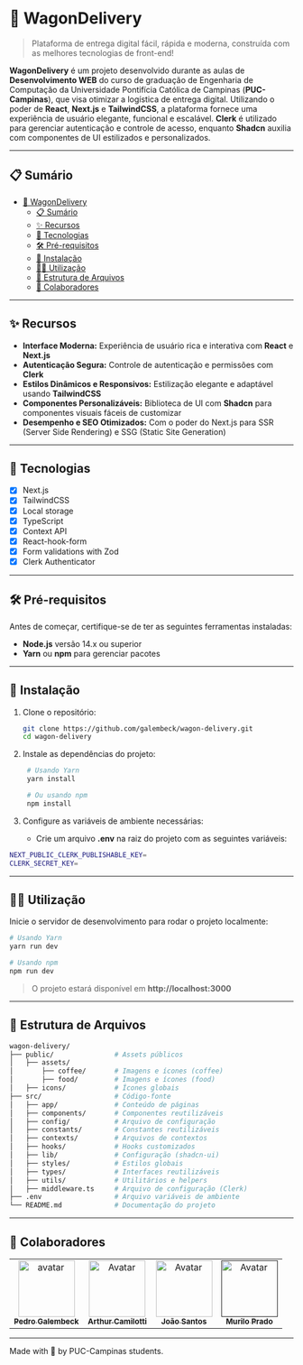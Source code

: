 # 🚚 WagonDelivery

> Plataforma de entrega digital fácil, rápida e moderna, construída com as melhores tecnologias de front-end!

**WagonDelivery** é um projeto desenvolvido durante as aulas de **Desenvolvimento WEB** do curso de graduação de Engenharia de Computação da Universidade Pontifícia Católica de Campinas (**PUC-Campinas**), que visa otimizar a logística de entrega digital. Utilizando o poder de **React**, **Next.js** e **TailwindCSS**, a plataforma fornece uma experiência de usuário elegante, funcional e escalável. **Clerk** é utilizado para gerenciar autenticação e controle de acesso, enquanto **Shadcn** auxilia com componentes de UI estilizados e personalizados.

---

## 📋 Sumário

- [🚚 WagonDelivery](#-wagondelivery)
  - [📋 Sumário](#-sumário)
  - [✨ Recursos](#-recursos)
  - [🧠 Tecnologias](#-tecnologias)
  - [🛠️ Pré-requisitos](#️-pré-requisitos)
  - [🚀 Instalação](#-instalação)
  - [🏃‍♂️ Utilização](#️-utilização)
  - [📂 Estrutura de Arquivos](#-estrutura-de-arquivos)
  - [🤝 Colaboradores](#-colaboradores)

---

## ✨ Recursos

- **Interface Moderna:** Experiência de usuário rica e interativa com **React** e **Next.js**
- **Autenticação Segura:** Controle de autenticação e permissões com **Clerk**
- **Estilos Dinâmicos e Responsivos:** Estilização elegante e adaptável usando **TailwindCSS**
- **Componentes Personalizáveis:** Biblioteca de UI com **Shadcn** para componentes visuais fáceis de customizar
- **Desempenho e SEO Otimizados:** Com o poder do Next.js para SSR (Server Side Rendering) e SSG (Static Site Generation)

---

## 🧠 Tecnologias

- [x] Next.js
- [x] TailwindCSS 
- [x] Local storage
- [x] TypeScript
- [x] Context API
- [x] React-hook-form
- [x] Form validations with Zod
- [x] Clerk Authenticator  

---

## 🛠️ Pré-requisitos

Antes de começar, certifique-se de ter as seguintes ferramentas instaladas:

- **Node.js** versão 14.x ou superior
- **Yarn** ou **npm** para gerenciar pacotes

---

## 🚀 Instalação

1. Clone o repositório:

   ```bash
   git clone https://github.com/galembeck/wagon-delivery.git
   cd wagon-delivery
   ```

2. Instale as dependências do projeto:

   ```bash
    # Usando Yarn
    yarn install

    # Ou usando npm
    npm install
   ```

3. Configure as variáveis de ambiente necessárias:
   - Crie um arquivo **.env** na raiz do projeto com as seguintes variáveis:
  ```bash
  NEXT_PUBLIC_CLERK_PUBLISHABLE_KEY=
  CLERK_SECRET_KEY=
  ```

---

## 🏃‍♂️ Utilização

Inicie o servidor de desenvolvimento para rodar o projeto localmente:

```bash
# Usando Yarn
yarn run dev

# Usando npm
npm run dev
```

> O projeto estará disponível em **http://localhost:3000**

--- 

## 📂 Estrutura de Arquivos

```bash
wagon-delivery/
├── public/               # Assets públicos
│   ├── assets/             
│       ├── coffee/       # Imagens e ícones (coffee)
│       ├── food/         # Imagens e ícones (food)
│   ├── icons/            # Ícones globais
├── src/                  # Código-fonte
│   ├── app/              # Conteúdo de páginas
│   ├── components/       # Componentes reutilizáveis
│   ├── config/           # Arquivo de configuração
│   ├── constants/        # Constantes reutilizáveis
│   ├── contexts/         # Arquivos de contextos
│   ├── hooks/            # Hooks customizados
│   ├── lib/              # Configuração (shadcn-ui)
│   ├── styles/           # Estilos globais
│   ├── types/            # Interfaces reutilizáveis
│   ├── utils/            # Utilitários e helpers
│   ├── middleware.ts     # Arquivo de configuração (Clerk)
├── .env                  # Arquivo variáveis de ambiente
└── README.md             # Documentação do projeto
```

---

## 🤝 Colaboradores

<table>
  <tr>
    <td align="center">
      <a href="https://github.com/galembeck" title="Pedro Galembeck">
        <img src="https://avatars.githubusercontent.com/u/51977156?v=4" width="100px;" alt="avatar"/>
        <br>
        <sub>
          <b>Pedro Galembeck</b>
        </sub>
      </a>
    </td>
    <td align="center">
      <a href="https://github.com/Arduinh0/" title="Arthur Camilotti">
        <img src="https://avatars.githubusercontent.com/u/165936545?v=4" width="100px;" alt="Avatar"/><br>
        <sub>
          <b>Arthur Camilotti</b>
        </sub>
      </a>
    </td>
    <td align="center">
      <a href="https://github.com/Joao-Santos05/" title="João Santos">
        <img src="https://avatars.githubusercontent.com/u/177577844?v=4" width="100px;" alt="Avatar"/><br>
        <sub>
          <b>João Santos</b>
        </sub>
      </a>
    </td>
    <td align="center">
      <a href="" title="Murilo Prado">
        <img src="https://avatars.githubusercontent.com/u/177577844?v=4" width="100px;" alt="Avatar"/><br>
        <sub>
          <b>Murilo Prado</b>
        </sub>
      </a>
    </td>
  </tr>
</table>

---

Made with 💜 by PUC-Campinas students.